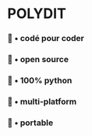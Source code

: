 # POLYDIT

### 🔰 • codé pour coder
### 💯 • open source
### 🐍 • 100% python
### 🐧 • multi-platform
### 💾 • portable
